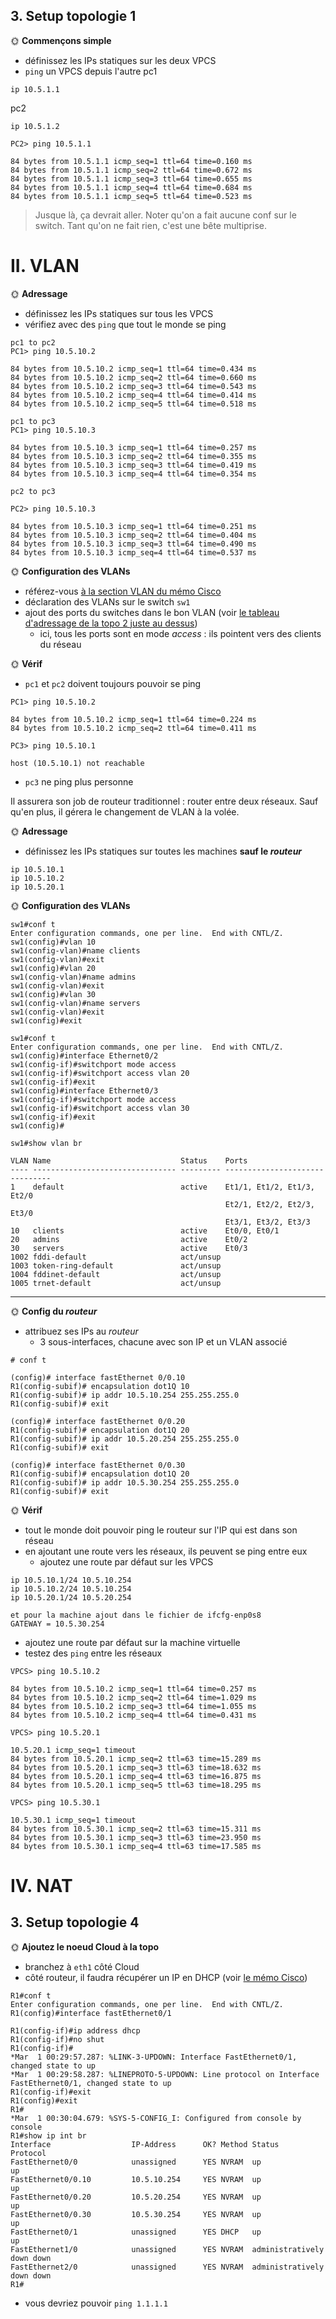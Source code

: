 
## 3. Setup topologie 1

🌞 **Commençons simple**

- définissez les IPs statiques sur les deux VPCS
- `ping` un VPCS depuis l'autre
pc1
```
ip 10.5.1.1 
```
pc2
```
ip 10.5.1.2 
```
```
PC2> ping 10.5.1.1

84 bytes from 10.5.1.1 icmp_seq=1 ttl=64 time=0.160 ms
84 bytes from 10.5.1.1 icmp_seq=2 ttl=64 time=0.672 ms
84 bytes from 10.5.1.1 icmp_seq=3 ttl=64 time=0.655 ms
84 bytes from 10.5.1.1 icmp_seq=4 ttl=64 time=0.684 ms
84 bytes from 10.5.1.1 icmp_seq=5 ttl=64 time=0.523 ms
```

> Jusque là, ça devrait aller. Noter qu'on a fait aucune conf sur le switch. Tant qu'on ne fait rien, c'est une bête multiprise.

# II. VLAN

🌞 **Adressage**

- définissez les IPs statiques sur tous les VPCS
- vérifiez avec des `ping` que tout le monde se ping
```
pc1 to pc2
PC1> ping 10.5.10.2

84 bytes from 10.5.10.2 icmp_seq=1 ttl=64 time=0.434 ms
84 bytes from 10.5.10.2 icmp_seq=2 ttl=64 time=0.660 ms
84 bytes from 10.5.10.2 icmp_seq=3 ttl=64 time=0.543 ms
84 bytes from 10.5.10.2 icmp_seq=4 ttl=64 time=0.414 ms
84 bytes from 10.5.10.2 icmp_seq=5 ttl=64 time=0.518 ms

pc1 to pc3
PC1> ping 10.5.10.3

84 bytes from 10.5.10.3 icmp_seq=1 ttl=64 time=0.257 ms
84 bytes from 10.5.10.3 icmp_seq=2 ttl=64 time=0.355 ms
84 bytes from 10.5.10.3 icmp_seq=3 ttl=64 time=0.419 ms
84 bytes from 10.5.10.3 icmp_seq=4 ttl=64 time=0.354 ms

pc2 to pc3

PC2> ping 10.5.10.3

84 bytes from 10.5.10.3 icmp_seq=1 ttl=64 time=0.251 ms
84 bytes from 10.5.10.3 icmp_seq=2 ttl=64 time=0.404 ms
84 bytes from 10.5.10.3 icmp_seq=3 ttl=64 time=0.490 ms
84 bytes from 10.5.10.3 icmp_seq=4 ttl=64 time=0.537 ms
```

🌞 **Configuration des VLANs**

- référez-vous [à la section VLAN du mémo Cisco](../../cours/memo/memo_cisco.md#8-vlan)
- déclaration des VLANs sur le switch `sw1`
- ajout des ports du switches dans le bon VLAN (voir [le tableau d'adressage de la topo 2 juste au dessus](#2-adressage-topologie-2))
  - ici, tous les ports sont en mode *access* : ils pointent vers des clients du réseau

🌞 **Vérif**

- `pc1` et `pc2` doivent toujours pouvoir se ping
```
PC1> ping 10.5.10.2

84 bytes from 10.5.10.2 icmp_seq=1 ttl=64 time=0.224 ms
84 bytes from 10.5.10.2 icmp_seq=2 ttl=64 time=0.411 ms
```
```
PC3> ping 10.5.10.1

host (10.5.10.1) not reachable
```
- `pc3` ne ping plus personne

Il assurera son job de routeur traditionnel : router entre deux réseaux. Sauf qu'en plus, il gérera le changement de VLAN à la volée.

🌞 **Adressage**

- définissez les IPs statiques sur toutes les machines **sauf le *routeur***
```
ip 10.5.10.1
ip 10.5.10.2
ip 10.5.20.1
```


🌞 **Configuration des VLANs**

```
sw1#conf t
Enter configuration commands, one per line.  End with CNTL/Z.
sw1(config)#vlan 10
sw1(config-vlan)#name clients
sw1(config-vlan)#exit
sw1(config)#vlan 20
sw1(config-vlan)#name admins
sw1(config-vlan)#exit
sw1(config)#vlan 30
sw1(config-vlan)#name servers
sw1(config-vlan)#exit
sw1(config)#exit

sw1#conf t
Enter configuration commands, one per line.  End with CNTL/Z.
sw1(config)#interface Ethernet0/2
sw1(config-if)#switchport mode access
sw1(config-if)#switchport access vlan 20
sw1(config-if)#exit
sw1(config)#interface Ethernet0/3
sw1(config-if)#switchport mode access
sw1(config-if)#switchport access vlan 30
sw1(config-if)#exit
sw1(config)#

sw1#show vlan br 

VLAN Name                             Status    Ports
---- -------------------------------- --------- -------------------------------
1    default                          active    Et1/1, Et1/2, Et1/3, Et2/0
                                                Et2/1, Et2/2, Et2/3, Et3/0
                                                Et3/1, Et3/2, Et3/3
10   clients                          active    Et0/0, Et0/1
20   admins                           active    Et0/2
30   servers                          active    Et0/3
1002 fddi-default                     act/unsup 
1003 token-ring-default               act/unsup 
1004 fddinet-default                  act/unsup 
1005 trnet-default                    act/unsup 

```




---

🌞 **Config du *routeur***

- attribuez ses IPs au *routeur*
  - 3 sous-interfaces, chacune avec son IP et un VLAN associé

```
# conf t

(config)# interface fastEthernet 0/0.10
R1(config-subif)# encapsulation dot1Q 10
R1(config-subif)# ip addr 10.5.10.254 255.255.255.0 
R1(config-subif)# exit

(config)# interface fastEthernet 0/0.20
R1(config-subif)# encapsulation dot1Q 20
R1(config-subif)# ip addr 10.5.20.254 255.255.255.0 
R1(config-subif)# exit

(config)# interface fastEthernet 0/0.30
R1(config-subif)# encapsulation dot1Q 20
R1(config-subif)# ip addr 10.5.30.254 255.255.255.0 
R1(config-subif)# exit
```


🌞 **Vérif**

- tout le monde doit pouvoir ping le routeur sur l'IP qui est dans son réseau
- en ajoutant une route vers les réseaux, ils peuvent se ping entre eux
  - ajoutez une route par défaut sur les VPCS
```
ip 10.5.10.1/24 10.5.10.254 
ip 10.5.10.2/24 10.5.10.254 
ip 10.5.20.1/24 10.5.20.254 

et pour la machine ajout dans le fichier de ifcfg-enp0s8
GATEWAY = 10.5.30.254
```
  - ajoutez une route par défaut sur la machine virtuelle
  - testez des `ping` entre les réseaux
```
VPCS> ping 10.5.10.2

84 bytes from 10.5.10.2 icmp_seq=1 ttl=64 time=0.257 ms
84 bytes from 10.5.10.2 icmp_seq=2 ttl=64 time=1.029 ms
84 bytes from 10.5.10.2 icmp_seq=3 ttl=64 time=1.055 ms
84 bytes from 10.5.10.2 icmp_seq=4 ttl=64 time=0.431 ms

VPCS> ping 10.5.20.1

10.5.20.1 icmp_seq=1 timeout
84 bytes from 10.5.20.1 icmp_seq=2 ttl=63 time=15.289 ms
84 bytes from 10.5.20.1 icmp_seq=3 ttl=63 time=18.632 ms
84 bytes from 10.5.20.1 icmp_seq=4 ttl=63 time=16.875 ms
84 bytes from 10.5.20.1 icmp_seq=5 ttl=63 time=18.295 ms

VPCS> ping 10.5.30.1

10.5.30.1 icmp_seq=1 timeout
84 bytes from 10.5.30.1 icmp_seq=2 ttl=63 time=15.311 ms
84 bytes from 10.5.30.1 icmp_seq=3 ttl=63 time=23.950 ms
84 bytes from 10.5.30.1 icmp_seq=4 ttl=63 time=17.585 ms
```


# IV. NAT


## 3. Setup topologie 4

🌞 **Ajoutez le noeud Cloud à la topo**

- branchez à `eth1` côté Cloud
- côté routeur, il faudra récupérer un IP en DHCP (voir [le mémo Cisco](../../cours/memo/memo_cisco.md))
```
R1#conf t
Enter configuration commands, one per line.  End with CNTL/Z.
R1(config)#interface fastEthernet0/1

R1(config-if)#ip address dhcp
R1(config-if)#no shut
R1(config-if)#
*Mar  1 00:29:57.287: %LINK-3-UPDOWN: Interface FastEthernet0/1, changed state to up
*Mar  1 00:29:58.287: %LINEPROTO-5-UPDOWN: Line protocol on Interface FastEthernet0/1, changed state to up
R1(config-if)#exit
R1(config)#exit
R1#
*Mar  1 00:30:04.679: %SYS-5-CONFIG_I: Configured from console by console
R1#show ip int br
Interface                  IP-Address      OK? Method Status                Protocol
FastEthernet0/0            unassigned      YES NVRAM  up                    up      
FastEthernet0/0.10         10.5.10.254     YES NVRAM  up                    up      
FastEthernet0/0.20         10.5.20.254     YES NVRAM  up                    up      
FastEthernet0/0.30         10.5.30.254     YES NVRAM  up                    up      
FastEthernet0/1            unassigned      YES DHCP   up                    up      
FastEthernet1/0            unassigned      YES NVRAM  administratively down down    
FastEthernet2/0            unassigned      YES NVRAM  administratively down down    
R1#
```
- vous devriez pouvoir `ping 1.1.1.1`


